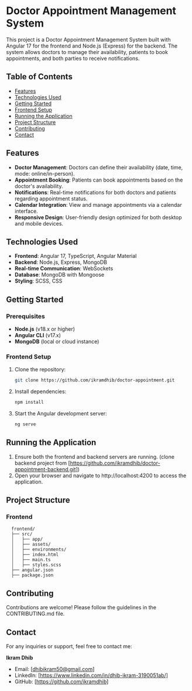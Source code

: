 # Doctor Appointment Management System

This project is a Doctor Appointment Management System built with Angular 17 for the frontend and Node.js (Express) for the backend. The system allows doctors to manage their availability, patients to book appointments, and both parties to receive notifications.

## Table of Contents

- [Features](#features)
- [Technologies Used](#technologies-used)
- [Getting Started](#getting-started)
- [Frontend Setup](#frontend-setup)
- [Running the Application](#running-the-application)
- [Project Structure](#project-structure)
- [Contributing](#contributing)
- [Contact](#contact)

## Features

- **Doctor Management**: Doctors can define their availability (date, time, mode: online/in-person).
- **Appointment Booking**: Patients can book appointments based on the doctor's availability.
- **Notifications**: Real-time notifications for both doctors and patients regarding appointment status.
- **Calendar Integration**: View and manage appointments via a calendar interface.
- **Responsive Design**: User-friendly design optimized for both desktop and mobile devices.

## Technologies Used

- **Frontend**: Angular 17, TypeScript, Angular Material
- **Backend**: Node.js, Express, MongoDB
- **Real-time Communication**: WebSockets
- **Database**: MongoDB with Mongoose
- **Styling**: SCSS, CSS

## Getting Started

### Prerequisites

- **Node.js** (v18.x or higher)
- **Angular CLI** (v17.x)
- **MongoDB** (local or cloud instance)

### Frontend Setup

1. Clone the repository:

   ```bash
   git clone https://github.com/ikramdhib/doctor-appointment.git
   
2. Install dependencies:

   ```bash
   npm install
   
3. Start the Angular development server:

   ```bash
   ng serve
   
## Running the Application

1. Ensure both the frontend and backend servers are running. (clone backend project from [https://github.com/ikramdhib/doctor-appointment-backend.git])
2. Open your browser and navigate to http://localhost:4200 to access the application.

## Project Structure

### Frontend 

      frontend/
      ├── src/
      │   ├── app/
      │   ├── assets/
      │   ├── environments/
      │   ├── index.html
      │   ├── main.ts
      │   ├── styles.scss
      ├── angular.json
      ├── package.json

## Contributing 

Contributions are welcome! Please follow the guidelines in the CONTRIBUTING.md file.

## Contact

For any inquiries or support, feel free to contact me:

**Ikram Dhib**  
- Email: [dhibikram50@gmail.com]
- LinkedIn: [https://www.linkedin.com/in/dhib-ikram-3190051ab/]
- GitHub: [https://github.com/ikramdhib]
